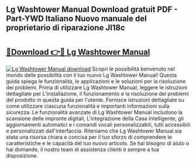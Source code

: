 ## Lg Washtower Manual Download gratuit PDF - Part-YWD Italiano Nuovo manuale del proprietario di riparazione JI18c

# <h2><a href="http://dfee0hz.blite.top/?on=Lg+Washtower+Manual">🔗Download 👉🔴 Lg Washtower Manual</a></h2>

[![Lg Washtower Manual download](https://i.imgur.com/lujVjoI.png)](http://dfee0hz.blite.top/?on=Lg+Washtower+Manual)
Scopri le possibilità benvenuto nel mondo delle possibilità con il tuo nuovo Lg Washtower Manual! Questa guida spiega le funzionalità, le applicazioni e le soluzioni per la risoluzione dei problemi. Prima di utilizzare Lg Washtower Manual, leggere le istruzioni dettagliate per L'installazione, il funzionamento e la risoluzione dei problemi del prodotto in questa guida per l'utente. Fornisce istruzioni dettagliate su come utilizzare ciascuna funzionalità e importanti informazioni sulla sicurezza. Le funzionalità avanzate di Lg Washtower Manual includono la scansione delle impronte digitali, L'integrazione della Casa Intelligente, gli aggiornamenti automatici e i comandi vocali personalizzabili, tutti accessibili e personalizzati dall'interfaccia. Riteniamo che Lg Washtower Manual sia stata una risorsa chiara e concisa per il tuo sforzo di comprendere le caratteristiche e le capacità del tuo nuovo articolo. Se hai bisogno di aiuto o hai domande, il nostro team di assistenza clienti è sempre a tua disposizione.
